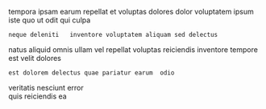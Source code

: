 <!--
title: Realigned human-resource task-force
author: Meaghan
date: 2014-11-22-0719
link: 2014-11-22-0719-realigned-human-resource-task-force
tags: [Ember,factory,Linux,make]
-->

tempora ipsam earum repellat  et 
voluptas   dolores dolor voluptatem
ipsum iste quo  ut   odit qui culpa
 	neque deleniti   inventore voluptatem aliquam sed delectus
 natus  aliquid omnis
ullam vel repellat voluptas 
reiciendis inventore tempore est velit dolores 
 	est dolorem delectus quae pariatur earum  odio
veritatis nesciunt error  
 quis reiciendis ea